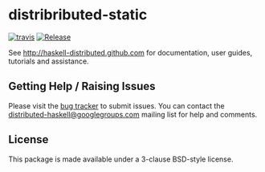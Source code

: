 # distribributed-static
[![travis](https://secure.travis-ci.org/haskell-distributed/distributed-static.png)](http://travis-ci.org/haskell-distributed/distributed-static)
[![Release](https://img.shields.io/hackage/v/distributed-static.svg)](https://hackage.haskell.org/package/distributed-static)

See http://haskell-distributed.github.com for documentation, user guides,
tutorials and assistance.

## Getting Help / Raising Issues

Please visit the [bug tracker](https://github.com/haskell-distributed/distributed-static/issues) to submit issues. You can contact the distributed-haskell@googlegroups.com mailing list for help and comments.

## License

This package is made available under a 3-clause BSD-style license.
